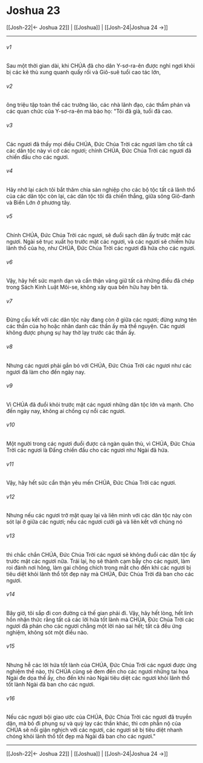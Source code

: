 # Joshua 23

[[Josh-22|← Joshua 22]] | [[Joshua]] | [[Josh-24|Joshua 24 →]]
***



###### v1 
Sau một thời gian dài, khi CHÚA đã cho dân Y-sơ-ra-ên được nghỉ ngơi khỏi bị các kẻ thù xung quanh quấy rối và Giô-suê tuổi cao tác lớn, 

###### v2 
ông triệu tập toàn thể các trưởng lão, các nhà lãnh đạo, các thẩm phán và các quan chức của Y-sơ-ra-ên mà bảo họ: "Tôi đã già, tuổi đã cao. 

###### v3 
Các ngươi đã thấy mọi điều CHÚA, Đức Chúa Trời các ngươi làm cho tất cả các dân tộc này vì cớ các ngươi; chính CHÚA, Đức Chúa Trời các ngươi đã chiến đấu cho các ngươi. 

###### v4 
Hãy nhớ lại cách tôi bắt thăm chia sản nghiệp cho các bộ tộc tất cả lãnh thổ của các dân tộc còn lại, các dân tộc tôi đã chiến thắng, giữa sông Giô-đanh và Biển Lớn ở phương tây. 

###### v5 
Chính CHÚA, Đức Chúa Trời các ngươi, sẽ đuổi sạch dân ấy trước mặt các ngươi. Ngài sẽ trục xuất họ trước mặt các ngươi, và các ngươi sẽ chiếm hữu lãnh thổ của họ, như CHÚA, Đức Chúa Trời các ngươi đã hứa cho các ngươi. 

###### v6 
Vậy, hãy hết sức mạnh dạn và cẩn thận vâng giữ tất cả những điều đã chép trong Sách Kinh Luật Môi-se, không xây qua bên hữu hay bên tả. 

###### v7 
Đừng cấu kết với các dân tộc này đang còn ở giữa các ngươi; đừng xưng tên các thần của họ hoặc nhân danh các thần ấy mà thề nguyện. Các ngươi không được phụng sự hay thờ lạy trước các thần ấy. 

###### v8 
Nhưng các ngươi phải gắn bó với CHÚA, Đức Chúa Trời các ngươi như các ngươi đã làm cho đến ngày nay. 

###### v9 
Vì CHÚA đã đuổi khỏi trước mặt các ngươi những dân tộc lớn và mạnh. Cho đến ngày nay, không ai chống cự nổi các ngươi. 

###### v10 
Một người trong các ngươi đuổi được cả ngàn quân thù, vì CHÚA, Đức Chúa Trời các ngươi là Đấng chiến đấu cho các ngươi như Ngài đã hứa. 

###### v11 
Vậy, hãy hết sức cẩn thận yêu mến CHÚA, Đức Chúa Trời các ngươi. 

###### v12 
Nhưng nếu các ngươi trở mặt quay lại và liên minh với các dân tộc này còn sót lại ở giữa các ngươi; nếu các ngươi cưới gả và liên kết với chúng nó 

###### v13 
thì chắc chắn CHÚA, Đức Chúa Trời các ngươi sẽ không đuổi các dân tộc ấy trước mặt các ngươi nữa. Trái lại, họ sẽ thành cạm bẫy cho các ngươi, làm roi đánh nơi hông, làm gai chông chích trong mắt cho đến khi các ngươi bị tiêu diệt khỏi lãnh thổ tốt đẹp này mà CHÚA, Đức Chúa Trời đã ban cho các ngươi. 

###### v14 
Bây giờ, tôi sắp đi con đường cả thế gian phải đi. Vậy, hãy hết lòng, hết linh hồn nhận thức rằng tất cả các lời hứa tốt lành mà CHÚA, Đức Chúa Trời các ngươi đã phán cho các ngươi chẳng một lời nào sai hết; tất cả đều ứng nghiệm, không sót một điều nào. 

###### v15 
Nhưng hễ các lời hứa tốt lành của CHÚA, Đức Chúa Trời các ngươi được ứng nghiệm thể nào, thì CHÚA cũng sẽ đem đến cho các ngươi những tai họa Ngài đe dọa thể ấy, cho đến khi nào Ngài tiêu diệt các ngươi khỏi lãnh thổ tốt lành Ngài đã ban cho các ngươi. 

###### v16 
Nếu các ngươi bội giao ước của CHÚA, Đức Chúa Trời các ngươi đã truyền dặn, mà bỏ đi phụng sự và quỳ lạy các thần khác, thì cơn phẫn nộ của CHÚA sẽ nổi giận nghịch với các ngươi, các ngươi sẽ bị tiêu diệt nhanh chóng khỏi lãnh thổ tốt đẹp mà Ngài đã ban cho các ngươi."

***
[[Josh-22|← Joshua 22]] | [[Joshua]] | [[Josh-24|Joshua 24 →]]
